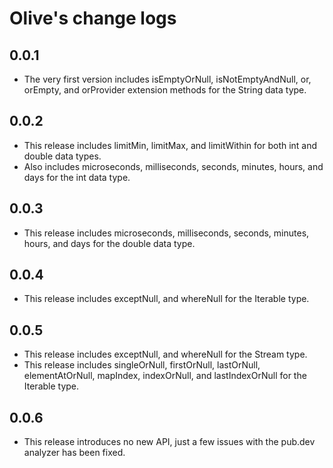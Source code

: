 # Olive's change logs

## 0.0.1

* The very first version includes isEmptyOrNull, isNotEmptyAndNull, or, orEmpty, and orProvider extension methods for the String data type.

## 0.0.2

* This release includes limitMin, limitMax, and limitWithin for both int and double data types.
* Also includes microseconds, milliseconds, seconds, minutes, hours, and days for the int data type.

## 0.0.3

* This release includes microseconds, milliseconds, seconds, minutes, hours, and days for the double data type.

## 0.0.4

* This release includes exceptNull, and whereNull for the Iterable type.

## 0.0.5

* This release includes exceptNull, and whereNull for the Stream type.
* This release includes singleOrNull, firstOrNull, lastOrNull, elementAtOrNull, mapIndex, indexOrNull, and lastIndexOrNull for the Iterable type.

## 0.0.6

* This release introduces no new API, just a few issues with the pub.dev analyzer has been fixed.
